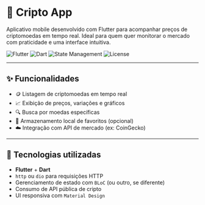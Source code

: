 # 📱 Cripto App

Aplicativo mobile desenvolvido com Flutter para acompanhar preços de criptomoedas em tempo real. Ideal para quem quer monitorar o mercado com praticidade e uma interface intuitiva.

![Flutter](https://img.shields.io/badge/Flutter-02569B?style=flat-square&logo=flutter&logoColor=white)
![Dart](https://img.shields.io/badge/Dart-0175C2?style=flat-square&logo=dart&logoColor=white)
![State Management](https://img.shields.io/badge/State%20Management-BLoC-blue?style=flat-square)
![License](https://img.shields.io/badge/license-MIT-green?style=flat-square)

---

## ✨ Funcionalidades

- 🪙 Listagem de criptomoedas em tempo real
- 📈 Exibição de preços, variações e gráficos
- 🔍 Busca por moedas específicas
- 💾 Armazenamento local de favoritos (opcional)
- ☁️ Integração com API de mercado (ex: CoinGecko)

---

## 🚀 Tecnologias utilizadas

- **Flutter** + **Dart**
- `http` ou `dio` para requisições HTTP
- Gerenciamento de estado com `BLoC` (ou outro, se diferente)
- Consumo de API pública de cripto
- UI responsiva com `Material Design`
